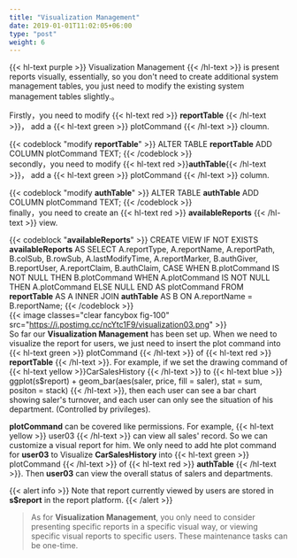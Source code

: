 ```yaml
---
title: "Visualization Management"
date: 2019-01-01T11:02:05+06:00
type: "post"
weight: 6
---
```


{{< hl-text purple >}} Visualization Management {{< /hl-text >}} is present reports  visually, essentially, so you don't need to create additional system management tables, you just need to modify the existing system management tables slightly.。  

Firstly，you need to modify {{< hl-text red >}} __reportTable__ {{< /hl-text >}}， add a {{< hl-text green >}} plotCommand {{< /hl-text >}} cloumn.  
  
{{< codeblock "modify __reportTable__" >}}
ALTER TABLE __reportTable__ 
    ADD COLUMN plotCommand TEXT;
{{< /codeblock >}}
<br>
secondly，you need to modify {{< hl-text red >}}__authTable__{{< /hl-text >}}， add a {{< hl-text green >}} plotCommand {{< /hl-text >}} column.  
  
{{< codeblock "modify __authTable__" >}}
ALTER TABLE __authTable__ 
    ADD COLUMN plotCommand TEXT;
{{< /codeblock >}}
<br>
finally，you need to create an {{< hl-text red >}} __availableReports__  {{< /hl-text >}} view.  
  
{{< codeblock "__availableReports__" >}}
  CREATE VIEW IF NOT EXISTS __availableReports__ AS
    SELECT 
      A.reportType,
      A.reportName,
      A.reportPath,
      B.colSub,
      B.rowSub,
      A.lastModifyTime,
      A.reportMarker,
      B.authGiver,
      B.reportUser,
      A.reportClaim,
      B.authClaim,
      CASE WHEN B.plotCommand IS NOT NULL THEN B.plotCommand 
        WHEN A.plotCommand IS NOT NULL THEN A.plotCommand 
      ELSE NULL END AS plotCommand
    FROM __reportTable__ AS A
    INNER JOIN __authTable__ AS B 
    ON A.reportName = B.reportName;
{{< /codeblock >}}
<br>
{{< image classes="clear fancybox fig-100" src="https://i.postimg.cc/ncYtc1F9/visualization03.png" >}}
<br>
So far our **Visualization Management** has been set up. When we need to visualize the report for users, we just need to insert the plot command into {{< hl-text green >}} plotCommand {{< /hl-text >}} of {{< hl-text red >}} __reportTable__ {{< /hl-text >}}. For example, if we set the drawing command of {{< hl-text yellow >}}CarSalesHistory {{< /hl-text >}} to {{< hl-text blue >}} ggplot(s$report) + geom_bar(aes(saler, price, fill = saler), stat = sum, positon = stack) {{< /hl-text >}}, then each user can see a bar chart showing saler's turnover, and each user can only see the situation of his department. (Controlled by privileges).  

**plotCommand** can be covered like permissions. For example, {{< hl-text yellow >}} user03 {{< /hl-text >}} can view all sales' record. So we can customize a visual report for him. We only need to add hte plot command for **user03** to Visualize **CarSalesHistory** into {{< hl-text green >}} plotCommand {{< /hl-text >}} of {{< hl-text red >}} __authTable__ {{< /hl-text >}}.  Then **user03** can view the overall status of salers and departments.
  
{{< alert info >}} Note that report currently viewed by users are stored in **s$report** in the report platform. {{< /alert >}}
  
> As for **Visualization Management**, you only need to consider presenting specific reports in a specific visual way, or viewing specific visual reports to specific users. These maintenance tasks can be one-time. 
  